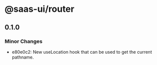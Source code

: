 # @saas-ui/router

## 0.1.0

### Minor Changes

- e80e0c2: New useLocation hook that can be used to get the current pathname.
